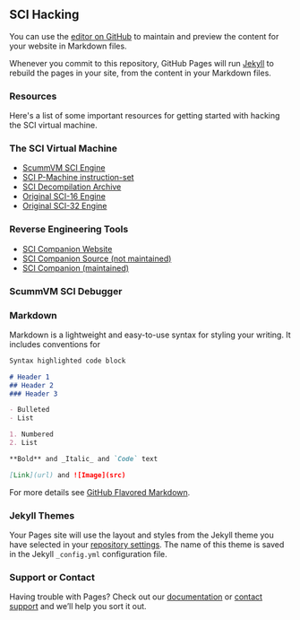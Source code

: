 ## SCI Hacking

You can use the [editor on GitHub](https://github.com/deckarep/sci-hacking/edit/main/docs/index.md) to maintain and preview the content for your website in Markdown files.

Whenever you commit to this repository, GitHub Pages will run [Jekyll](https://jekyllrb.com/) to rebuild the pages in your site, from the content in your Markdown files.

### Resources

Here's a list of some important resources for getting started with hacking the SCI virtual machine.

### The SCI Virtual Machine
* [ScummVM SCI Engine](https://github.com/scummvm/scummvm/tree/master/engines/sci)
* [SCI P-Machine instruction-set](https://wiki.scummvm.org/index.php/SCI/Specifications/SCI_virtual_machine/The_Sierra_PMachine)
* [SCI Decompilation Archive](https://github.com/EricOakford/SCI-Decompilation-Archive)
* [Original SCI-16 Engine](https://github.com/OmerMor/SCI16)
* [Original SCI-32 Engine](https://github.com/OmerMor/SCI32)

### Reverse Engineering Tools
* [SCI Companion Website](http://scicompanion.com/)
* [SCI Companion Source (not maintained)](https://github.com/icefallgames/SCICompanion)
* [SCI Companion (maintained)](https://github.com/Kawa-oneechan/SCICompanion)

### ScummVM SCI Debugger


### Markdown

Markdown is a lightweight and easy-to-use syntax for styling your writing. It includes conventions for

```markdown
Syntax highlighted code block

# Header 1
## Header 2
### Header 3

- Bulleted
- List

1. Numbered
2. List

**Bold** and _Italic_ and `Code` text

[Link](url) and ![Image](src)
```

For more details see [GitHub Flavored Markdown](https://guides.github.com/features/mastering-markdown/).

### Jekyll Themes

Your Pages site will use the layout and styles from the Jekyll theme you have selected in your [repository settings](https://github.com/deckarep/sci-hacking/settings). The name of this theme is saved in the Jekyll `_config.yml` configuration file.

### Support or Contact

Having trouble with Pages? Check out our [documentation](https://docs.github.com/categories/github-pages-basics/) or [contact support](https://github.com/contact) and we’ll help you sort it out.
